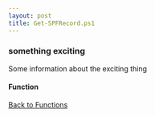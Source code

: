 ```yaml
---
layout: post
title: Get-SPFRecord.ps1
---
```


### something exciting

Some information about the exciting thing

#### Function

<script async src="https://gist-it.appspot.com/github.com/BanterBoy/scripts-blog/blob/master/PowerShell/functions/dns/Get-SPFRecord.ps1" crossorigin="anonymous"></script>

<a href="/menu/_pages/functions.html">Back to Functions</a>
